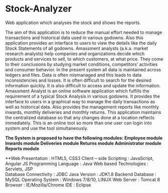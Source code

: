 # Stock-Analyzer
Web application which analyses the stock and shows the reports.

The aim of this application is to reduce the manual effort needed to manage transactions and historical data used in various godowns. Also this application provides an interface to users to view the details like the daily Stock Statements of all godowns. 
Amassment analysts (a.k.a. market research analysts) help companies and organizations decide which products and services to sell, to which customers, at what price. They come to their conclusions by studying market conditions, competitors’ activities and consumer behavior.
In the present system all data is maintained across ledgers and files. Data is often mismanaged and this leads to data inconsistencies and losses. It is often difficult to search for the desired information quickly. It is also difficult to access and update the information.
Amassment Analyst is an online software application which fulfills the requirement of a typical Stock Analysis in various godowns. It provides the interface to users in a graphical way to manage the daily transactions as well as historical data. Also provides the management reports like monthly inwards, monthly deliveries and monthly returns. This application maintains the centralized database so that any changes done at a location reflects immediately. This is an online tool so more than one user can login into system and use the tool simultaneously.

**The System is proposed to have the following modules: 
Employee module
Inwards module
Deliveries module
Returns module
Administrator module
Reports module**

**Web Presentation	               :	HTML5, CSS3 
Client – side Scripting	   :	JavaScript, Angular JS
Programming Language        :	Java
Web based Technologies       :	Servlets, JSP  
Database Connectivity 	   : 	JDBC
Java Version		   :	JDK1.8
Backend Database	               :	MySQL
Operating System	               :	Windows 7/8/10, LINUX
Web Server		               : 	Tomcat 8
Browser			   :	IE/Mozilla/Chrome
IDE			               :	Eclipse
